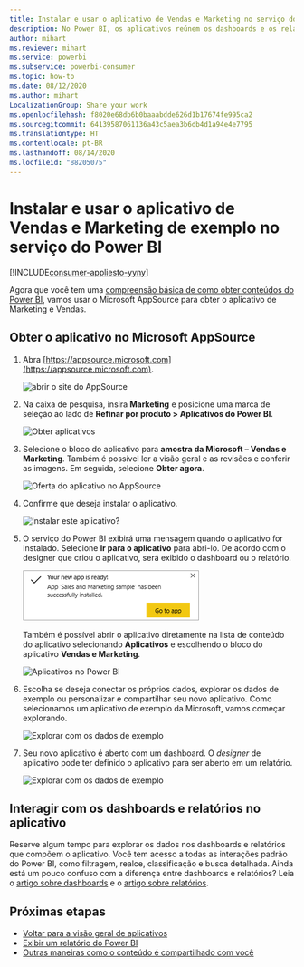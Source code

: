 ```yaml
---
title: Instalar e usar o aplicativo de Vendas e Marketing no serviço do Power BI
description: No Power BI, os aplicativos reúnem os dashboards e os relatórios relacionados em um só local. Instale o aplicativo de Vendas e Marketing do marketplace de aplicativos do Power BI.
author: mihart
ms.reviewer: mihart
ms.service: powerbi
ms.subservice: powerbi-consumer
ms.topic: how-to
ms.date: 08/12/2020
ms.author: mihart
LocalizationGroup: Share your work
ms.openlocfilehash: f8020e68db6b0baaabdde626d1b17674fe995ca2
ms.sourcegitcommit: 64139587061136a43c5aea3b6db4d1a94e4e7795
ms.translationtype: HT
ms.contentlocale: pt-BR
ms.lasthandoff: 08/14/2020
ms.locfileid: "88205075"
---
```

# <a name="install-and-use-the-sample-sales-and-marketing-app-in-the-power-bi-service"></a>Instalar e usar o aplicativo de Vendas e Marketing de exemplo no serviço do Power BI

[!INCLUDE[consumer-appliesto-yyny](../includes/consumer-appliesto-yyny.md)]

Agora que você tem uma [compreensão básica de como obter conteúdos do Power BI](end-user-app-view.md), vamos usar o Microsoft AppSource para obter o aplicativo de Marketing e Vendas. 


## <a name="get-the-app-from-microsoft-appsource"></a>Obter o aplicativo no Microsoft AppSource

1. Abra [https://appsource.microsoft.com](https://appsource.microsoft.com).

   ![abrir o site do AppSource  ](./media/end-user-app-marketing/power-bi-appsource.png)

1. Na caixa de pesquisa, insira **Marketing** e posicione uma marca de seleção ao lado de **Refinar por produto > Aplicativos do Power BI**. 

    ![Obter aplicativos  ](./media/end-user-app-marketing/power-bi-search-appsource.png)


1. Selecione o bloco do aplicativo para **amostra da Microsoft – Vendas e Marketing**. Também é possível ler a visão geral e as revisões e conferir as imagens.  Em seguida, selecione **Obter agora**.

   ![Oferta do aplicativo no AppSource](./media/end-user-app-marketing/power-bi-app-offering.png)

1. Confirme que deseja instalar o aplicativo.

   ![Instalar este aplicativo?](./media/end-user-app-marketing/power-bi-installs.png)

5. O serviço do Power BI exibirá uma mensagem quando o aplicativo for instalado. Selecione **Ir para o aplicativo** para abri-lo. De acordo com o designer que criou o aplicativo, será exibido o dashboard ou o relatório.

    ![Aplicativo instalado ](./media/end-user-app-marketing/power-bi-app-ready.png)

    Também é possível abrir o aplicativo diretamente na lista de conteúdo do aplicativo selecionando **Aplicativos** e escolhendo o bloco do aplicativo **Vendas e Marketing**.

    ![Aplicativos no Power BI](./media/end-user-app-marketing/power-bi-sales-marketing.png)


6. Escolha se deseja conectar os próprios dados, explorar os dados de exemplo ou personalizar e compartilhar seu novo aplicativo. Como selecionamos um aplicativo de exemplo da Microsoft, vamos começar explorando. 

    ![Explorar com os dados de exemplo](./media/end-user-app-marketing/power-bi-explore-app.png)

7.  Seu novo aplicativo é aberto com um dashboard. O *designer* de aplicativo pode ter definido o aplicativo para ser aberto em um relatório.  

    ![Explorar com os dados de exemplo](./media/end-user-app-marketing/power-bi-app-new.png)




## <a name="interact-with-the-dashboards-and-reports-in-the-app"></a>Interagir com os dashboards e relatórios no aplicativo
Reserve algum tempo para explorar os dados nos dashboards e relatórios que compõem o aplicativo. Você tem acesso a todas as interações padrão do Power BI, como filtragem, realce, classificação e busca detalhada.  Ainda está um pouco confuso com a diferença entre dashboards e relatórios?  Leia o [artigo sobre dashboards](end-user-dashboards.md) e o [artigo sobre relatórios](end-user-reports.md).  




## <a name="next-steps"></a>Próximas etapas
* [Voltar para a visão geral de aplicativos](end-user-apps.md)    
* [Exibir um relatório do Power BI](end-user-report-open.md)    
* [Outras maneiras como o conteúdo é compartilhado com você](end-user-shared-with-me.md)
